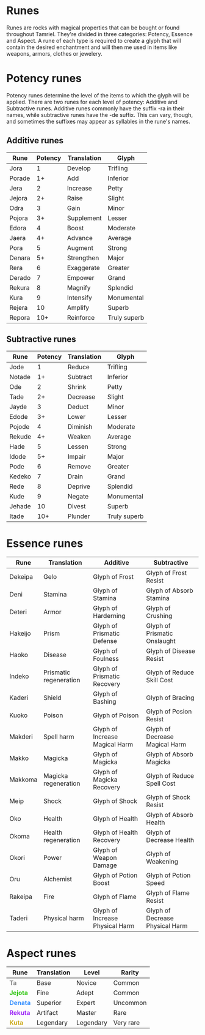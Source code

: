 <!-- PageTitle: Runes | Items -->

# Runes

Runes are rocks with magical properties that can be bought or found throughout Tamriel. They're divided in three categories: Potency, Essence and Aspect. A rune of each type is required to create a glyph that will contain the desired enchantment and will then me used in items like weapons, armors, clothes or jewelery.

# Potency runes
Potency runes determine the level of the items to which the glyph will be applied. There are two runes for each level of potency: Additive and Subtractive runes. Additive runes commonly have the suffix -ra in their names, while subtractive runes have the -de suffix. This can vary, though, and sometimes the suffixes may appear as syllables in the rune's names.

## Additive runes
|Rune|Potency|Translation|Glyph|
|---|---|---|---|
|Jora|1|Develop|Trifling|
|Porade|1+|Add|Inferior|
|Jera|2|Increase|Petty|
|Jejora|2+|Raise|Slight|
|Odra|3|Gain|Minor|
|Pojora|3+|Supplement|Lesser|
|Edora|4|Boost|Moderate|
|Jaera|4+|Advance|Average|
|Pora|5|Augment|Strong|
|Denara|5+|Strengthen|Major|
|Rera|6|Exaggerate|Greater|
|Derado|7|Empower|Grand|
|Rekura|8|Magnify|Splendid|
|Kura|9|Intensify|Monumental|
|Rejera|10|Amplify|Superb|
|Repora|10+|Reinforce|Truly superb|

## Subtractive runes
|Rune|Potency|Translation|Glyph|
|---|---|---|---|
|Jode|1|Reduce|Trifling|
|Notade|1+|Subtract|Inferior|
|Ode|2|Shrink|Petty|
|Tade|2+|Decrease|Slight|
|Jayde|3|Deduct|Minor|
|Edode|3+|Lower|Lesser|
|Pojode|4|Diminish|Moderate|
|Rekude|4+|Weaken|Average|
|Hade|5|Lessen|Strong|
|Idode|5+|Impair|Major|
|Pode|6|Remove|Greater|
|Kedeko|7|Drain|Grand|
|Rede|8|Deprive|Splendid|
|Kude|9|Negate|Monumental|
|Jehade|10|Divest|Superb|
|Itade|10+|Plunder|Truly superb|

# Essence runes
|Rune|Translation|Additive|Subtractive|
|---|---|---|---|
|Dekeipa|Gelo|Glyph of Frost|Glyph of Frost Resist
|Deni|Stamina|Glyph of Stamina|Glyph of Absorb Stamina
|Deteri|Armor|Glyph of Harderning|Glyph of Crushing|
|Hakeijo|Prism|Glyph of Prismatic Defense|Glyph of Prismatic Onslaught|
|Haoko|Disease|Glyph of Foulness|Glyph of Disease Resist|
|Indeko|Prismatic regeneration|Glyph of Prismatic Recovery|Glyph of Reduce Skill Cost|
|Kaderi|Shield|Glyph of Bashing|Glyph of Bracing|
|Kuoko|Poison|Glyph of Poison|Glyph of Posion Resist|
|Makderi|Spell harm|Glyph of Increase Magical Harm|Glyph of Decrease Magical Harm|
|Makko|Magicka|Glyph of Magicka|Glyph of Absorb Magicka|
|Makkoma|Magicka regeneration|Glyph of Magicka Recovery|Glyph of Reduce Spell Cost|
|Meip|Shock|Glyph of Shock|Glyph of Shock Resist|
|Oko|Health|Glyph of Health|Glyph of Absorb Health|
|Okoma|Health regeneration|Glyph of Health Recovery|Glyph of Decrease Health|
|Okori|Power|Glyph of Weapon Damage|Glyph of Weakening|
|Oru|Alchemist|Glyph of Potion Boost|Glyph of Potion Speed|
|Rakeipa|Fire|Glyph of Flame|Glyph of Flame Resist|
|Taderi|Physical harm|Glyph of Increase Physical Harm|Glyph of Decrease Physical Harm|

# Aspect runes
|Rune|Translation|Level|Rarity|
|---|---|---|---|
|<font style="font-weight: 700; color: #888 !important;">Ta</font>|Base|Novice|Common|
|<font style="font-weight: 700; color: #2DC50E !important;">Jejota</font>|Fine|Adept|Common|
|<font style="font-weight: 700; color: #3A92FF !important;">Denata</font>|Superior|Expert|Uncommon|
|<font style="font-weight: 700; color: #A02EF7 !important;">Rekuta</font>|Artifact|Master|Rare|
|<font style="font-weight: 700; color: #CCAA1A !important;">Kuta</font>|Legendary|Legendary|Very rare|